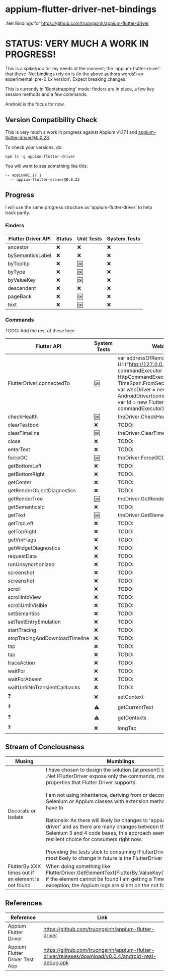 # appium-flutter-driver-net-bindings
.Net Bindings for https://github.com/truongsinh/appium-flutter-driver

# STATUS: VERY MUCH A WORK IN PROGRESS!
This is a spike/poc for my needs at the moment; the 'appium-flutter-driver' that these .Net bindings rely on is (in the above authors words!) an experimental 'pre-0.1.x version'. Expect breaking changes. 

This is currently in 'Bootstrapping' mode: finders are in place, a few key session methods and a few commands. 

Android is the focus for now. 

## Version Compatibility Check
This is very much a work in progress against Appium v1.17.1 and appium-flutter-driver@0.0.23. 

To check your versions, do:

```
npm ls -g appium-flutter-driver
```

You will want to see something like this:

```
-- appium@1.17.1
  -- appium-flutter-driver@0.0.23
```

## Progress
I will use the same progress structure as 'appium-flutter-driver' to help track parity. 

### Finders
| Flutter Driver API | Status | Unit Tests | System Tests |
| ------------------ | ------ | ---------- | ------------ |
| ancestor           |   :x:  | :x:        | :x:          |
| bySemanticsLabel   |   :x:  | :x:        | :x:          |
| byTooltip          |   :x:  | :ok:       | :x:          |
| byType             |   :x:  | :ok:       | :x:          |
| byValueKey         |   :x:  | :ok:       | :x:          |
| descendent         |   :x:  | :x:        | :x:          |
| pageBack           |   :x:  | :ok:       | :x:          |
| text               |   :x:  | :ok:       | :x:          |

### Commands
TODO: Add the rest of these here

| Flutter API               | System Tests | WebDriver Example                                 | Scope   | 
| ------------------------- | ------------ | ------------------------------------------------- | ------- |
| FlutterDriver.connectedTo |   :ok:       | var addressOfRemoteServer = new Uri("http://127.0.0.1:4723/wd/hub");<br>var commandExecutor = new HttpCommandExecutor(addressOfRemoteServer, TimeSpan.FromSeconds(60));<br>var webDriver = new AndroidDriver<IWebElement>(commandExecutor, capabilities);<br>var fd = new FlutterDriver(webDriver, commandExecutor) | Session |
| checkHealth               |   :ok:       | theDriver.CheckHealth()                           | Session |
| clearTextbox              |   :x:        | TODO:                                             | Session |
| clearTimeline             |   :ok:       | theDriver.ClearTimeline()                         | Session |
| close                     |   :x:        | TODO:                                             | Session |
| enterText                 |   :x:        | TODO:                                             | Session |
| forceGC                   |   :ok:       | theDriver.ForceGC()                               | Session |
| getBottomLeft             |   :x:        | TODO:                                             | Widget  |
| getBottomRight            |   :x:        | TODO:                                             | Widget  |
| getCenter                 |   :x:        | TODO:                                             | Widget  |
| getRenderObjectDiagnostics|   :x:        | TODO:                                             | Widget  |
| getRenderTree             |   :ok:       | theDriver.GetRenderTree()                         | Session |
| getSemanticsId            |   :x:        | TODO:                                             | Widget  |
| getText                   |   :ok:       | theDriver.GetElementText(counterTextFinder)       | Widget  |
| getTopLeft                |   :x:        | TODO:                                             | Widget  |
| getTopRight               |   :x:        | TODO:                                             | Widget  |
| getVmFlags                |   :x:        | TODO:                                             | Session |
| getWidgetDiagnostics      |   :x:        | TODO:                                             | Widget  |
| requestData               |   :x:        | TODO:                                             | Session |
| runUnsyncrhonized         |   :x:        | TODO:                                             | Session |
| screenshot                |   :x:        | TODO:                                             | Session |
| screenshot                |   :x:        | TODO:                                             | Session |
| scroll                    |   :x:        | TODO:                                             | Widget  |
| scrollIntoView            |   :x:        | TODO:                                             | Widget  |
| scrollUntilVisible        |   :x:        | TODO:                                             | Widget  |
| setSemantics              |   :x:        | TODO:                                             | Session |
| setTextEntryEmulation     |   :x:        | TODO:                                             | Session |
| startTracing              |   :x:        | TODO:                                             | Session |
| stopTracingAndDownloadTimeline|   :x:    | TODO:                                             | Session |
| tap                       |   :x:        | TODO:                                             | Widget  |
| tap                       |   :x:        | TODO:                                             | Widget  |
| traceAction               |   :x:        | TODO:                                             | Session |
| waitFor                   |   :x:        | TODO:                                             | Widget  |
| waitForAbsent             |   :x:        | TODO:                                             | Widget  |
| waitUntilNoTransientCallbacks|   :x:     | TODO:                                             | Widget  |
| :question:                |   :x:        | setContext                                        | Appium  |
| :question:                |   :warning:  | getCurrentText                                    | Appium  |
| :question:                |   :warning:  | getContexts                                       | Appium  |
| :question:                |   :x:        | longTap                                           | Widget  |

## Stream of Conciousness
| Musing | Mumblings |
| ------ | --------- |
| Decorate or Isolate | I have chosen to design the solution (at present) by making  the .Net IFlutterDriver expose only the commands, methods and properties that Flutter Driver supports. <br><br>I am not using inheritance, deriving from or decorating any Selenium or Appium classes with extension methods unless I have to<br><br>Rationale: As there will likely be changes to 'appium-flutter-driver' and as there are many changes between the .Net Selenium 3 and 4 code bases, this approach seems the most resilient choice for consumers right now. <br><br>Providing the tests stick to consuming IFlutterDriver, the part most likely to change in future is the FlutterDriver construction. |
| FlutterBy.XXX times out if an element is not found | When doing something like FlutterDriver.GetElementText(FlutterBy.ValueKey("whatever")), if the element cannot be found I am getting a Timeout (as an exception; the Appium logs are silent on the not found) |

## References
| Reference | Link |
| --------- | ---- |
| Appium Flutter Driver | https://github.com/truongsinh/appium-flutter-driver | 
| Appium Flutter Driver Test App | https://github.com/truongsinh/appium-flutter-driver/releases/download/v0.0.4/android-real-debug.apk |

